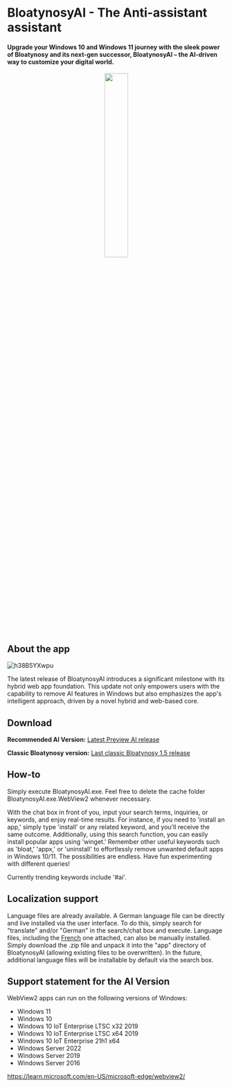 # BloatynosyAI - The Anti-assistant assistant

#### Upgrade your Windows 10 and Windows 11 journey with the sleek power of Bloatynosy and its next-gen successor, BloatynosyAI – the AI-driven way to customize your digital world.

<p align="center" width="50%">
    <img width="33%" src="https://github.com/builtbybel/BloatynosyAI/assets/57478606/122de929-86cd-4422-9e92-491669c15c3f">
</p>

## About the app
![h38B5YXwpu](https://github.com/builtbybel/BloatynosyAI/assets/57478606/5863102b-2316-432a-9997-0b5be11b9fc4)

The latest release of BloatynosyAI introduces a significant milestone with its hybrid web app foundation. 
This update not only empowers users with the capability to remove AI features in Windows but also emphasizes the app's intelligent approach, driven by a novel hybrid and web-based core.

## Download
**Recommended AI Version:** [Latest Preview AI release](https://github.com/builtbybel/BloatynosyAI/releases)

**Classic Bloatynosy version:** [Last classic Bloatynosy 1.5 release](https://github.com/builtbybel/Bloatynosy/releases/tag/1.5.0)

## How-to
Simply execute BloatynosyAI.exe. Feel free to delete the cache folder BloatynosyAI.exe.WebView2 whenever necessary.

With the chat box in front of you, input your search terms, inquiries, or keywords, and enjoy real-time results. For instance, if you need to 'install an app,' simply type 'install' or any related keyword, and you'll receive the same outcome. Additionally, using this search function, you can easily install popular apps using 'winget.' Remember other useful keywords such as 'bloat,' 'appx,' or 'uninstall' to effortlessly remove unwanted default apps in Windows 10/11. The possibilities are endless. Have fun experimenting with different queries! 

Currently trending keywords include '#ai'.

## Localization support
Language files are already available. A German language file can be directly and live installed via the user interface. To do this, simply search for "translate" and/or "German" in the search/chat box and execute. 
Language files, including the [French](https://github.com/orgs/builtbybel/discussions/141#discussioncomment-8508698) one attached, can also be manually installed. Simply download the .zip file and unpack it into the "app" directory of BloatynosyAI (allowing existing files to be overwritten). In the future, additional language files will be installable by default via the search box.

## Support statement for the AI Version
WebView2 apps can run on the following versions of Windows:

- Windows 11
- Windows 10
- Windows 10 IoT Enterprise LTSC x32 2019
- Windows 10 IoT Enterprise LTSC x64 2019
- Windows 10 IoT Enterprise 21h1 x64
- Windows Server 2022
- Windows Server 2019
- Windows Server 2016

https://learn.microsoft.com/en-US/microsoft-edge/webview2/

